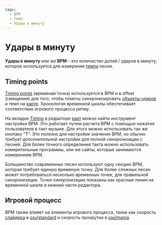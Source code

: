 ```yaml
---
tags:
  - BPM
  - Темп
  - Удары в минуту
---
```


# Удары в минуту
 
**Удары в минуту** или же **BPM** - это количество долей / ударов в минуту, которое используется для измерения [темпа](https://en.wikipedia.org/wiki/Tempo) песни.

## Timing points

[Timing points](/wiki/Glossary#timing-section) (временая точка) используется в BPM и в offset (смещении) для того, чтобы помочь синхронизировать [объекты ударов](/wiki/Hit_Objects) и темп на [карте](/wiki/Beatmaps). Хронология временной шкалы обеспечивает соответствие игрового процесса ритму.

На вкладке [Timing](/wiki/Beatmap_Editor/Timing) в редакторе [карт](/wiki/Beatmap_Editor) можно найти инструмент настройки BPM. Это работает путем расчета BPM с помощью нажатия пользователя в такт музыке. Для этого можно использовать так же кнопаку "T". Это полезно для настройки значения BPM, но обычно требует дополнительной настройки для полной синхронизации с песней. Для более точного определения такта можно использовать измерительные программы, или же сайты, которые занимаются измерением BPM.

Большинство современных песен используют одну секцию BPM, которая требует единую временую точку. Для более сложных песен может потребоваться несколько временных точек, для правильной синхронизации. Точки синхронизации показаны как красные линии на временной шкале в нижней части редактора.

## Игровой процесс

BPM также влияет на элементы игрового процесса, такие как скорость [слайдера](/wiki/Hit_Objects#slider-speed) в [osu!standard](/wiki/Game_Modes/osu!) и скорость прокрутки в [osu!mania](/wiki/Game_Modes/osu!mania).
